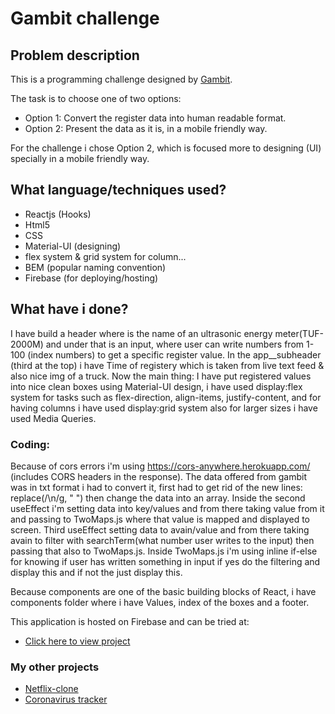 # Gambit challenge

## Problem description

This is a programming challenge designed by [Gambit](https://github.com/gambit-labs/challenge).

The task is to choose one of two options:

- Option 1: Convert the register data into human readable format.
- Option 2: Present the data as it is, in a mobile friendly way.

For the challenge i chose Option 2, which is focused more to designing (UI) specially in a mobile friendly way.

## What language/techniques used?

- Reactjs (Hooks)
- Html5
- CSS
- Material-UI (designing)
- flex system & grid system for column...
- BEM (popular naming convention)
- Firebase (for deploying/hosting)

## What have i done?

I have build a header where is the name of an ultrasonic energy meter(TUF-2000M) and under that is an input, where user can write numbers from 1-100 (index numbers) to get a specific register value.
In the app\_\_subheader (third at the top) i have Time of registery which is taken from live text feed & also nice img of a truck.
Now the main thing: I have put registered values into nice clean boxes using Material-UI design, i have used display:flex system for tasks such as flex-direction, align-items, justify-content, and for having columns i have used display:grid system also for larger sizes i have used Media Queries.

### Coding:

Because of cors errors i'm using https://cors-anywhere.herokuapp.com/ (includes CORS headers in the response).
The data offered from gambit was in txt format i had to convert it, first had to get rid of the new lines: replace(/\n/g, " ") then change the data into an array. Inside the second useEffect i'm setting data into key/values and from there taking value from it and passing to TwoMaps.js where that value is mapped and displayed to screen. Third useEffect setting data to avain/value and from there taking avain to filter with searchTerm(what number user writes to the input) then passing that also to TwoMaps.js. Inside TwoMaps.js i'm using inline if-else for knowing if user has written something in input if yes do the filtering and display this and if not the just display this.

Because components are one of the basic building blocks of React, i have components folder where i have Values, index of the boxes and a footer.

This application is hosted on Firebase and can be tried at:

- [Click here to view project](https://gambit-challenge-3bc73.web.app/)

### My other projects

- [Netflix-clone](https://github.com/waleedd32/Netflix-clone)
- [Coronavirus tracker](https://github.com/waleedd32/covid-19-tracker)
